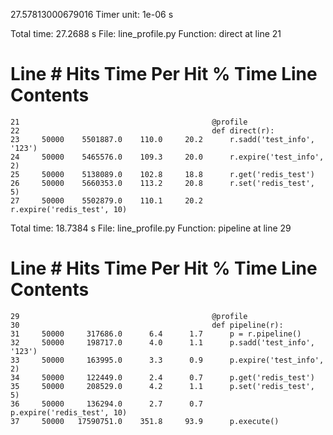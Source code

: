 27.57813000679016
Timer unit: 1e-06 s

Total time: 27.2688 s
File: line_profile.py
Function: direct at line 21

Line #      Hits         Time  Per Hit   % Time  Line Contents
==============================================================
    21                                           @profile
    22                                           def direct(r):
    23     50000    5501887.0    110.0     20.2      r.sadd('test_info', '123')
    24     50000    5465576.0    109.3     20.0      r.expire('test_info', 2)
    25     50000    5138089.0    102.8     18.8      r.get('redis_test')
    26     50000    5660353.0    113.2     20.8      r.set('redis_test', 5)
    27     50000    5502879.0    110.1     20.2      r.expire('redis_test', 10)

Total time: 18.7384 s
File: line_profile.py
Function: pipeline at line 29

Line #      Hits         Time  Per Hit   % Time  Line Contents
==============================================================
    29                                           @profile
    30                                           def pipeline(r):
    31     50000     317686.0      6.4      1.7      p = r.pipeline()
    32     50000     198717.0      4.0      1.1      p.sadd('test_info', '123')
    33     50000     163995.0      3.3      0.9      p.expire('test_info', 2)
    34     50000     122449.0      2.4      0.7      p.get('redis_test')
    35     50000     208529.0      4.2      1.1      p.set('redis_test', 5)
    36     50000     136294.0      2.7      0.7      p.expire('redis_test', 10)
    37     50000   17590751.0    351.8     93.9      p.execute()